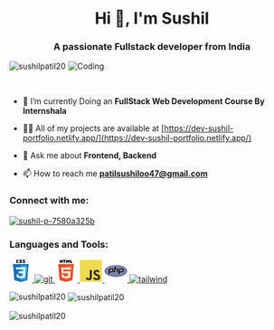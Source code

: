 <h1 align="center">Hi 👋, I'm Sushil</h1>
<h3 align="center">A passionate Fullstack developer from India</h3>

<img align="right" alt="Coding" width="400" src="https://camo.githubusercontent.com/19db51af5f90f1b152bc0b9078f5fe97053955be5074f03f17019c70345bdcdb/68747470733a2f2f6d69726f2e6d656469756d2e636f6d2f6d61782f313336302f302a37513379765349765f7430696f4a2d5a2e676966" />

<p align="left"> <img src="https://komarev.com/ghpvc/?username=sushilpatil20&label=Profile%20views&color=0e75b6&style=flat" alt="sushilpatil20" /> </p>

<p align="left"> <a href="https://twitter.com/" target="blank"><img src="https://img.shields.io/twitter/follow/?logo=twitter&style=for-the-badge" alt="" /></a> </p>

- 🌱 I’m currently Doing an **FullStack Web Development Course By Internshala**

- 👨‍💻 All of my projects are available at [https://dev-sushil-portfolio.netlify.app/](https://dev-sushil-portfolio.netlify.app/)

- 💬 Ask me about **Frontend, Backend**

- 📫 How to reach me **patilsushiloo47@gmail.com**

<h3 align="left">Connect with me:</h3>
<p align="left">
<a href="https://linkedin.com/in/sushil-p-7580a325b" target="blank"><img align="center" src="https://raw.githubusercontent.com/rahuldkjain/github-profile-readme-generator/master/src/images/icons/Social/linked-in-alt.svg" alt="sushil-p-7580a325b" height="30" width="40" /></a>
</p>

<h3 align="left">Languages and Tools:</h3>
<p align="left"> <a href="https://www.w3schools.com/css/" target="_blank" rel="noreferrer"> <img src="https://raw.githubusercontent.com/devicons/devicon/master/icons/css3/css3-original-wordmark.svg" alt="css3" width="40" height="40"/> </a> <a href="https://git-scm.com/" target="_blank" rel="noreferrer"> <img src="https://www.vectorlogo.zone/logos/git-scm/git-scm-icon.svg" alt="git" width="40" height="40"/> </a> <a href="https://www.w3.org/html/" target="_blank" rel="noreferrer"> <img src="https://raw.githubusercontent.com/devicons/devicon/master/icons/html5/html5-original-wordmark.svg" alt="html5" width="40" height="40"/> </a> <a href="https://developer.mozilla.org/en-US/docs/Web/JavaScript" target="_blank" rel="noreferrer"> <img src="https://raw.githubusercontent.com/devicons/devicon/master/icons/javascript/javascript-original.svg" alt="javascript" width="40" height="40"/> </a> <a href="https://www.php.net" target="_blank" rel="noreferrer"> <img src="https://raw.githubusercontent.com/devicons/devicon/master/icons/php/php-original.svg" alt="php" width="40" height="40"/> </a> <a href="https://tailwindcss.com/" target="_blank" rel="noreferrer"> <img src="https://www.vectorlogo.zone/logos/tailwindcss/tailwindcss-icon.svg" alt="tailwind" width="40" height="40"/> </a> </p>

<p><img align="left" src="https://github-readme-stats.vercel.app/api/top-langs?username=sushilpatil20&show_icons=true&locale=en&layout=compact" alt="sushilpatil20" /></p>

<p>&nbsp;<img align="center" src="https://github-readme-stats.vercel.app/api?username=sushilpatil20&show_icons=true&locale=en" alt="sushilpatil20" /></p>

<p><img align="center" src="https://github-readme-streak-stats.herokuapp.com/?user=sushilpatil20&" alt="sushilpatil20" /></p>
